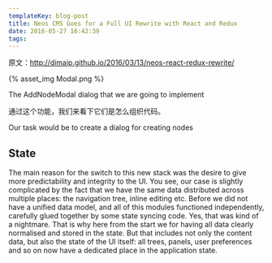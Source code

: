 ```yaml
---
templateKey: blog-post
title: Neos CMS Goes for a Full UI Rewrite with React and Redux
date: 2016-05-27 16:42:39
tags:
---
```


原文：http://dimaip.github.io/2016/03/13/neos-react-redux-rewrite/

{% asset_img Modal.png %}

The AddNodeModal dialog that we are going to implement

通过这个功能，我们来看下它们是怎么组织代码。

Our task would be to create a dialog for creating nodes

## State

The main reason for the switch to this new stack was the desire to give more predictability and integrity to the UI. You see, our case is slightly complicated by the fact that we have the same data distributed across multiple places: the navigation tree, inline editing etc. Before we did not have a unified data model, and all of this modules functioned independently, carefully glued together by some state syncing code. Yes, that was kind of a nightmare. That is why here from the start we for having all data clearly normalised and stored in the state. But that includes not only the content data, but also the state of the UI itself: all trees, panels, user preferences and so on now have a dedicated place in the application state.

